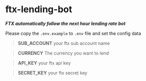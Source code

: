 # ftx-lending-bot
***FTX automatically follow the next hour lending rate bot***

Please copy the `.env.example` to `.env` file and set the config data 

> **SUB_ACCOUNT** your ftx sub account name

> **CURRENCY** The currency you want to lend

> **API_KEY** your ftx api key

> **SECRET_KEY** your ftx secret key
